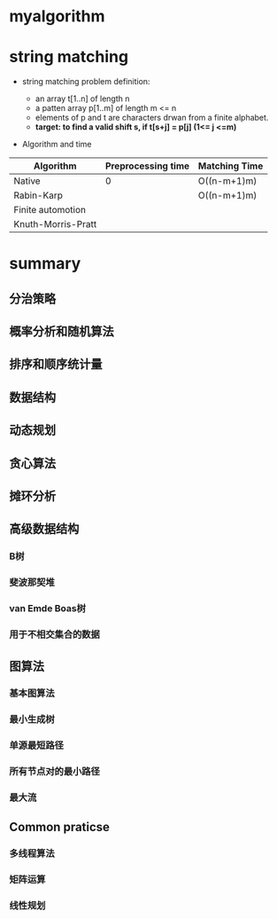 # myalgorithm

# string matching
- string matching problem definition:

    - an array t[1..n] of length n
    - a patten array p[1..m] of length m <= n
    - elements of p and t are characters drwan from a finite alphabet.
    - **target: to find a valid shift s, if t[s+j] = p[j] (1<= j <=m)**



- Algorithm and time

|Algorithm | Preprocessing time   | Matching Time |
|---|----|---------|
|Native         |  0      |   O((n-m+1)m)|
|Rabin-Karp         |        |   O((n-m+1)m)|
|Finite automotion|        |   |
|Knuth-Morris-Pratt|        |   |

# summary

## 分治策略

## 概率分析和随机算法

## 排序和顺序统计量

## 数据结构

## 动态规划

## 贪心算法

## 摊环分析

## 高级数据结构

### B树
### 斐波那契堆
### van Emde Boas树

### 用于不相交集合的数据

## 图算法
### 基本图算法
### 最小生成树
### 单源最短路径

### 所有节点对的最小路径

### 最大流

## Common praticse
### 多线程算法
### 矩阵运算
### 线性规划
